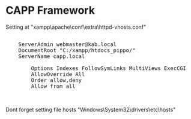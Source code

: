 # CAPP Framework

Setting at "xampp\apache\conf\extra\httpd-vhosts.conf" <br/>
<pre>
<VirtualHost 127.0.0.1:80>
    ServerAdmin webmaster@kab.local
    DocumentRoot "C:/xampp/htdocs_pippo/"
    ServerName capp.local
	<Directory "C:/xampp/htdocs_capp">
		Options Indexes FollowSymLinks MultiViews ExecCGI
		AllowOverride All
		Order allow,deny
		Allow from all
	</Directory>
</VirtualHost>
</pre>

Dont forget setting file hosts "Windows\System32\drivers\etc\hosts"
